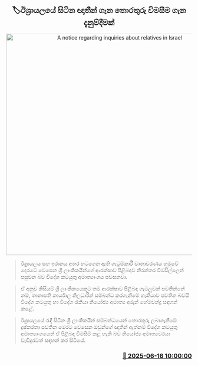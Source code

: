 <p align='center'><b><h2 align='center' title='A notice regarding inquiries about relatives in Israel'>🏷ඊශ්‍රායලයේ සිටින ඥාතීන් ගැන තොරතුරු විමසීම ගැන දැනුම්දීමක්</h2></b></p>
<p align='center'><img src='https://helakuru.sgp1.cdn.digitaloceanspaces.com/esana/images/lib/foreign-ministry-11[1].jpg' width='600' alt='A notice regarding inquiries about relatives in Israel'></p>

> ඊශ්‍රායලය සහ ඉරානය අතර හටගෙන ඇති ගැටුම්කාරී වාතාවරණය හමුවේ දෙරටේ වෙසෙන ශ්‍රී ලාංකිකයින්ගේ ආරක්ෂාව පිළිබඳව නිරන්තර විමසිල්ලෙන් පසුවන බව විදේශ කටයුතු අමාත්‍යාංශය පවසනවා.

> ඒ අනුව කිසියම් ශ්‍රී ලාංකිකයෙකුට තම ආරක්ෂාව පිළිබඳ ගැටලුවක් පවතින්නේ නම්, තානාපති කාර්යාල නිලධාරින් සම්බන්ධ කරගැනීමේ හැකියාව පවතින බවයි විදේශ කටයුතු හා විදේශ රැකියා නියෝජ්‍ය අමාත්‍ය අරුන් හේමචන්ද්‍ර සඳහන් කළේ.

> ඊශ්‍රායලයේ රැඳී සිටින ශ්‍රී ලාංකිකයින් සම්බන්ධයෙන් තොරතුරු ලබාගැනීමේ දුෂ්කරතා පවතින මෙරට වෙසෙන ඔවුන්ගේ ඥාතීන් ඇත්නම් විදේශ කටයුතු අමාත්‍යාංශයෙන් ඒ පිළිබඳ විමසීම් කළ හැකි බව නියෝජ්‍ය අමාත්‍යවරයා වැඩිදුරටත් සඳහන් කර සිටියේ.



<h3 align='right'><a href='https://www.helakuru.lk/esana/p/111023/'>📅 2025-06-16 10:00:00</a></h3>
